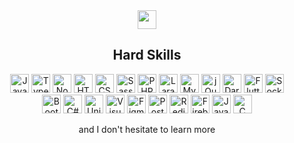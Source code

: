 <div align="center">

  <img src="https://bernzrdo.wtf/favicon.ico" height="30">

  <h2>Hard Skills</h2>

  <img title="JavaScript" src="https://cdn.jsdelivr.net/gh/devicons/devicon/icons/javascript/javascript-original.svg" height="30">
  <img title="TypeScript" src="https://cdn.jsdelivr.net/gh/devicons/devicon/icons/typescript/typescript-original.svg" height="30">
  <img title="Node.js" src="https://cdn.jsdelivr.net/gh/devicons/devicon/icons/nodejs/nodejs-original.svg" height="30">
  <img title="HTML" src="https://cdn.jsdelivr.net/gh/devicons/devicon/icons/html5/html5-original.svg" height="30">
  <img title="CSS" src="https://cdn.jsdelivr.net/gh/devicons/devicon/icons/css3/css3-original.svg" height="30">
  <img title="Sass" src="https://cdn.jsdelivr.net/gh/devicons/devicon/icons/sass/sass-original.svg" height="30">
  <img title="PHP" src="https://cdn.jsdelivr.net/gh/devicons/devicon/icons/php/php-original.svg" height="30">
  <img title="Laravel" src="https://cdn.jsdelivr.net/gh/devicons/devicon/icons/laravel/laravel-plain.svg" height="30">
  <img title="MySQL" src="https://cdn.jsdelivr.net/gh/devicons/devicon/icons/mysql/mysql-original.svg" height="30">
  <img title="jQuery" src="https://cdn.jsdelivr.net/gh/devicons/devicon/icons/jquery/jquery-original.svg" height="30">
  <img title="Dart" src="https://cdn.jsdelivr.net/gh/devicons/devicon/icons/dart/dart-original.svg" height="30">
  <img title="Flutter" src="https://cdn.jsdelivr.net/gh/devicons/devicon/icons/flutter/flutter-original.svg" height="30">
  <img title="Socket.IO" src="https://cdn.jsdelivr.net/gh/devicons/devicon/icons/socketio/socketio-original.svg" height="30">
  <br>
  <img title="Bootstrap" src="https://cdn.jsdelivr.net/gh/devicons/devicon/icons/bootstrap/bootstrap-original.svg" height="30">
  <img title="C#" src="https://cdn.jsdelivr.net/gh/devicons/devicon/icons/csharp/csharp-original.svg" height="30">
  <img title="Unity" src="https://cdn.jsdelivr.net/gh/devicons/devicon/icons/unity/unity-original.svg" height="30">
  <img title="Visual Studio Code" src="https://cdn.jsdelivr.net/gh/devicons/devicon/icons/vscode/vscode-original.svg" height="30">
  <img title="Figma" src="https://cdn.jsdelivr.net/gh/devicons/devicon/icons/figma/figma-original.svg" height="30">
  <img title="PostgreSQL" src="https://cdn.jsdelivr.net/gh/devicons/devicon/icons/postgresql/postgresql-original.svg" height="30">
  <img title="Redis" src="https://cdn.jsdelivr.net/gh/devicons/devicon/icons/redis/redis-original.svg" height="30">
  <img title="Firebase" src="https://cdn.jsdelivr.net/gh/devicons/devicon/icons/firebase/firebase-plain.svg" height="30">
  <img title="Java" src="https://cdn.jsdelivr.net/gh/devicons/devicon/icons/java/java-original.svg" height="30">
  <img title="C" src="https://cdn.jsdelivr.net/gh/devicons/devicon/icons/c/c-original.svg" height="30">


  <p>and I don't hesitate to learn more</p>

</div>
